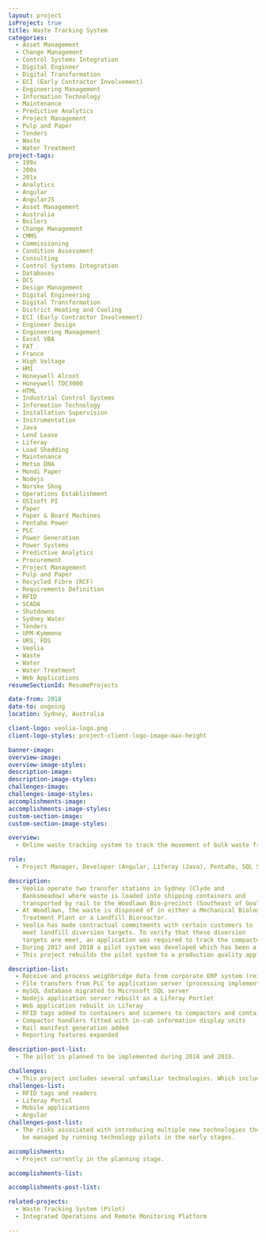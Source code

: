 ```yaml
---
layout: project
isProject: true
title: Waste Tracking System
categories:
  - Asset Management
  - Change Management
  - Control Systems Integration
  - Digital Engineer
  - Digital Transformation
  - ECI (Early Contractor Involvement)
  - Engineering Management
  - Information Technology
  - Maintenance
  - Predictive Analytics
  - Project Management
  - Pulp and Paper
  - Tenders
  - Waste
  - Water Treatment
project-tags:
  - 199x
  - 200x
  - 201x
  - Analytics
  - Angular
  - AngularJS
  - Asset Management
  - Australia
  - Boilers
  - Change Management
  - CMMS
  - Commissioning
  - Condition Assessment
  - Consulting
  - Control Systems Integration
  - Databases
  - DCS
  - Design Management
  - Digital Engineering
  - Digital Transformation
  - District Heating and Cooling
  - ECI (Early Contractor Involvement)
  - Engineer Design
  - Engineering Management
  - Excel VBA
  - FAT
  - France
  - High Voltage
  - HMI
  - Honeywell Alcont
  - Honeywell TDC3000
  - HTML
  - Industrial Control Systems
  - Information Technology
  - Installation Supervision
  - Instrumentation
  - Java
  - Lend Lease
  - Liferay
  - Load Shedding
  - Maintenance
  - Metso DNA
  - Mondi Paper
  - Nodejs
  - Norske Skog
  - Operations Establishment
  - OSIsoft PI
  - Paper
  - Paper & Board Machines
  - Pentaho Power
  - PLC
  - Power Generation
  - Power Systems
  - Predictive Analytics
  - Procurement
  - Project Management
  - Pulp and Paper
  - Recycled Fibre (RCF)
  - Requirements Definition
  - RFID
  - SCADA
  - Shutdowns
  - Sydney Water
  - Tenders
  - UPM-Kymmene
  - URS, FDS
  - Veolia
  - Waste
  - Water
  - Water Treatment
  - Web Applications
resumeSectionId: ResumeProjects

date-from: 2018
date-to: ongoing
location: Sydney, Australia

client-logo: veolia-logo.png
client-logo-styles: project-client-logo-image-max-height

banner-image:
overview-image:
overview-image-styles:
description-image:
description-image-styles:
challenges-image:
challenges-image-styles:
accomplishments-image:
accomplishments-image-styles:
custom-section-image:
custom-section-image-styles:

overview:
  - Online waste tracking system to track the movement of bulk waste from Veolia's transfer stations to Tarago (Woodlawn) treatment and disposal locations.

role:
  - Project Manager, Developer (Angular, Liferay (Java), Pentaho, SQL Server)

description:
  - Veolia operate two transfer stations in Sydney (Clyde and
    Banksmeadow) where waste is loaded into shipping containers and
    transported by rail to the Woodlawn Bio-precinct (Southeast of Goulburn).
  - At Woodlawn, the waste is disposed of in either a Mechanical Biological
    Treatment Plant or a Landfill Bioreactor.
  - Veolia has made contractual commitments with certain customers to
    meet landfill diversion targets. To verify that these diversion
    targets are meet, an application was required to track the compacted from certain customers to final disposal location.
  - During 2017 and 2018 a pilot system was developed which has been a success.
  - This project rebuilds the pilot system to a production quality application and incorporates additional features as listed below;

description-list:
  - Receive and process weighbridge data from corporate ERP system (reimplemented in Pentaho)
  - File transfers from PLC to application server (processing implemented in Pentaho)
  - mySQL database migrated to Microsoft SQL server
  - Nodejs application server rebuilt as a Liferay Portlet
  - Web application rebuilt in Liferay
  - RFID tags added to containers and scanners to compactors and container handlers
  - Compactor handlers fitted with in-cab information display units
  - Rail manifest generation added
  - Reporting features expanded

description-post-list:
  - The pilot is planned to be implemented during 2018 and 2019.

challenges:
  - This project includes several unfamiliar technologies. Which include,
challenges-list:    
  - RFID tags and readers
  - Liferay Portal
  - Mobile applications
  - Angular
challenges-post-list:    
  - The risks associated with introducing multiple new technologies the project will
    be managed by running technology pilots in the early stages.

accomplishments:
  - Project currently in the planning stage.

accomplishments-list:    

accomplishments-post-list:    

related-projects:
  - Waste Tracking System (Pilot)
  - Integrated Operations and Remote Monitoring Platform

---
```

